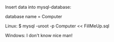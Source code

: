 Insert data into mysql-database:

database name = Computer


Linux:
$ mysql -uroot -p Computer << FillMeUp.sql

Windows:
I don't know
nice man! 
